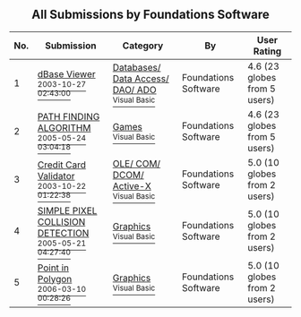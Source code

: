 ﻿<div align="center">

## All Submissions by Foundations Software

</div>

No.  | Submission | Category | By   | User Rating
---- | ---------- | -------- | ---- | -----------
1 | [dBase Viewer<br /><sup>2003-10-27 02:43:00</sup>](https://github.com/Planet-Source-Code/foundations-software-dbase-viewer__1-49465) | [Databases/ Data Access/ DAO/ ADO<br /><sup>Visual Basic</sup>](../ByCategory/databases-data-access-dao-ado__1-6.md) | Foundations Software | 4.6 (23 globes from 5 users)
2 | [PATH FINDING ALGORITHM<br /><sup>2005-05-24 03:04:18</sup>](https://github.com/Planet-Source-Code/foundations-software-path-finding-algorithm__1-60655) | [Games<br /><sup>Visual Basic</sup>](../ByCategory/games__1-38.md) | Foundations Software | 4.6 (23 globes from 5 users)
3 | [Credit Card Validator<br /><sup>2003-10-22 01:22:38</sup>](https://github.com/Planet-Source-Code/foundations-software-credit-card-validator__1-49384) | [OLE/ COM/ DCOM/ Active\-X<br /><sup>Visual Basic</sup>](../ByCategory/ole-com-dcom-active-x__1-29.md) | Foundations Software | 5.0 (10 globes from 2 users)
4 | [SIMPLE PIXEL COLLISION DETECTION<br /><sup>2005-05-21 04:27:40</sup>](https://github.com/Planet-Source-Code/foundations-software-simple-pixel-collision-detection__1-60613) | [Graphics<br /><sup>Visual Basic</sup>](../ByCategory/graphics__1-46.md) | Foundations Software | 5.0 (10 globes from 2 users)
5 | [Point in Polygon<br /><sup>2006-03-10 00:28:26</sup>](https://github.com/Planet-Source-Code/foundations-software-point-in-polygon__1-64595) | [Graphics<br /><sup>Visual Basic</sup>](../ByCategory/graphics__1-46.md) | Foundations Software | 5.0 (10 globes from 2 users)
